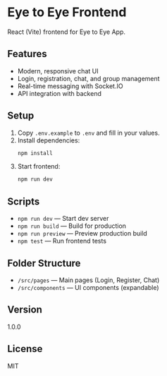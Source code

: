 # Eye to Eye Frontend

React (Vite) frontend for Eye to Eye App.

## Features
- Modern, responsive chat UI
- Login, registration, chat, and group management
- Real-time messaging with Socket.IO
- API integration with backend

## Setup
1. Copy `.env.example` to `.env` and fill in your values.
2. Install dependencies:
   ```sh
   npm install
   ```
3. Start frontend:
   ```sh
   npm run dev
   ```

## Scripts
- `npm run dev` — Start dev server
- `npm run build` — Build for production
- `npm run preview` — Preview production build
- `npm test` — Run frontend tests

## Folder Structure
- `/src/pages` — Main pages (Login, Register, Chat)
- `/src/components` — UI components (expandable)

## Version
1.0.0

## License
MIT
